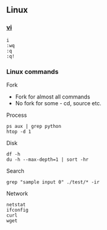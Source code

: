 ## Linux

### [vi](https://www.guru99.com/the-vi-editor.html)
```
i
:wq
:q
:q!
```

### Linux commands

Fork
* Fork for almost all commands
* No fork for some - cd, source etc.

Process
```
ps aux | grep python
htop -d 1
```

Disk
```
df -h
du -h --max-depth=1 | sort -hr
```

Search
```
grep "sample input 0" ./test/* -ir
```

Network
```
netstat
ifconfig
curl
wget
```
